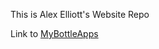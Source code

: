This is Alex Elliott's Website Repo

Link to [MyBottleApps](https://git.gctaa.net/AlexElliott/MyBottleApps)
